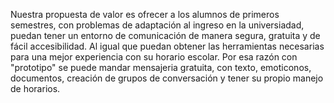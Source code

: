 Nuestra propuesta de valor es ofrecer a los alumnos de primeros semestres, con problemas de adaptación al ingreso en la universiadad, puedan tener un entorno de comunicación de manera segura, gratuita y de fácil accesibilidad. Al igual que puedan obtener las herramientas necesarias para una mejor experiencia con su horario escolar.
Por esa razón con "prototipo" se puede mandar mensajeria gratuita, con texto, emoticonos, documentos, creación de grupos de conversación y tener su propio manejo de horarios.
